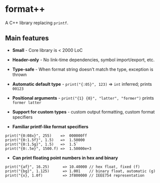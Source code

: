 # format++

A C++ library replacing `printf`.

## Main features

* **Small** - Core library is < 2000 LoC

* **Header-only** - No link-time dependencies, symbol import/export, etc.

* **Type-safe** - When format string doesn't match the type, exception is thrown

* **Automatic default type** - `print("{:05}", 123)` => `int` inferred; prints `00123`

* **Positional arguments** - `print("{1} {0}", "latter", "former")` prints `former latter`

* **Support for custom types** - custom output formatting, custom format specifiers

* **Familiar printf-like format specifiers**
```
print("{0:08x}", 255)    =>  000000ff
print("{0:1.5f}", 1.5)   =>  1.50000
print("{0:1.5g}", 1.5)   =>  1.5`
print("{0:.5e}", 1500.f) =>  1.50000e+3
```

* **Can print floating point numbers in hex and binary**
```
print("{af}", 16.25)      => 10.40000 // hex float, fixed (f)
print("{bg}", 1.125)      => 1.001    // binary float, automatic (g)
print("{x}, 1.0f)         => 3f800000 // IEEE754 representation
```
